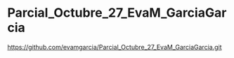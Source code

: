 # Parcial_Octubre_27_EvaM_GarciaGarcia
https://github.com/evamgarcia/Parcial_Octubre_27_EvaM_GarciaGarcia.git
